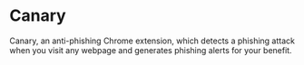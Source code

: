# Canary

Canary, an anti-phishing Chrome extension, which detects a phishing attack when you visit any webpage and generates phishing alerts for your benefit.
